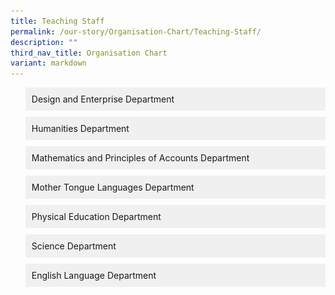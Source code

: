 ```yaml
---
title: Teaching Staff
permalink: /our-story/Organisation-Chart/Teaching-Staff/
description: ""
third_nav_title: Organisation Chart
variant: markdown
---
```

<ul class="jekyllcodex_accordion">
  <li>
    <input type="checkbox" id="accordion1">
    <label for="accordion1">Design and Enterprise Department</label>
    <div>
      <p>
        <img src="/images/Our%20Story/Organisation%20Chart/01DNT2025.png">
        <img src="/images/Our%20Story/Organisation%20Chart/02DNT2025.png">
        <img src="/images/Our%20Story/Organisation%20Chart/03DNT2025.png">
      </p>
    </div>
  </li>
  <li>
    <input type="checkbox" id="accordion2">
    <label for="accordion2">Humanities Department</label>
    <div>
      <p>
        <img src="/images/Our%20Story/Organisation%20Chart/01humanities2025.png">
        <img src="/images/Our%20Story/Organisation%20Chart/02humanities2025.png">
      </p>
    </div>
  </li>
  <li>
    <input type="checkbox" id="accordion3">
    <label for="accordion3">Mathematics and Principles of Accounts Department</label>
    <div>
      <p>
        <img src="/images/Our%20Story/Organisation%20Chart/01mathspoa2025.png">
        <img src="/images/Our%20Story/Organisation%20Chart/02mathspoa2025.png">
        <img src="/images/Our%20Story/Organisation%20Chart/03mathpoa2025.png">
      </p>
    </div>
  </li>
  <li>
    <input type="checkbox" id="accordion4">
    <label for="accordion4">Mother Tongue Languages Department</label>
    <div>
      <p>
        <img src="/images/Our%20Story/Organisation%20Chart/01mtl2025.png">
        <img src="/images/Our%20Story/Organisation%20Chart/02mtl2025.png">
        <img src="/images/Our%20Story/Organisation%20Chart/03mtl2025.png">
      </p>
    </div>
  </li>
  <li>
    <input type="checkbox" id="accordion5">
    <label for="accordion5">Physical Education Department</label>
    <div>
      <p>
        <img src="/images/Our%20Story/Organisation%20Chart/01pe2025.png">
      </p>
    </div>
  </li>
  <li>
    <input type="checkbox" id="accordion6">
    <label for="accordion6">Science Department</label>
    <div>
      <p>
        <img src="/images/Our%20Story/Organisation%20Chart/01science2025.png">
        <img src="/images/Our%20Story/Organisation%20Chart/02science2025.png">
        <img src="/images/Our%20Story/Organisation%20Chart/03science2025.png">
      </p>
    </div>
  </li>
  <li>
    <input type="checkbox" id="accordion7">
    <label for="accordion7">English Language Department</label>
    <div>
      <p>
        <img src="/images/Our%20Story/Organisation%20Chart/Teaching%20Staff/English%20Language%20Department/English_R17.png">
      </p>
    </div>
  </li>
</ul>

<style>
  .jekyllcodex_accordion li {
    margin-bottom: 10px;
  }

  .jekyllcodex_accordion input[type="checkbox"] {
    display: none;
  }

  .jekyllcodex_accordion label {
    display: block;
    padding: 10px;
    background-color: #f0f0f0;
    cursor: pointer;
  }

  .jekyllcodex_accordion div {
    max-height: 0;
    overflow: hidden;
    transition: max-height 0.3s ease-out, opacity 0.3s ease-out;
    opacity: 0;
  }

  .jekyllcodex_accordion input[type="checkbox"]:checked + label + div {
    max-height: 1000px;
    opacity: 1;
    transition: max-height 0.3s ease-in, opacity 0.3s ease-in;
  }

  .jekyllcodex_accordion img {
    max-width: 100%;
    height: auto;
  }

  .jekyllcodex_accordion li {
   list-style: none;
  }
</style>